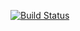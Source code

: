 [![Build Status](https://travis-ci.org/MartinLoef/commonhold.svg?branch=master)](https://travis-ci.org/MartinLoef/commonhold)